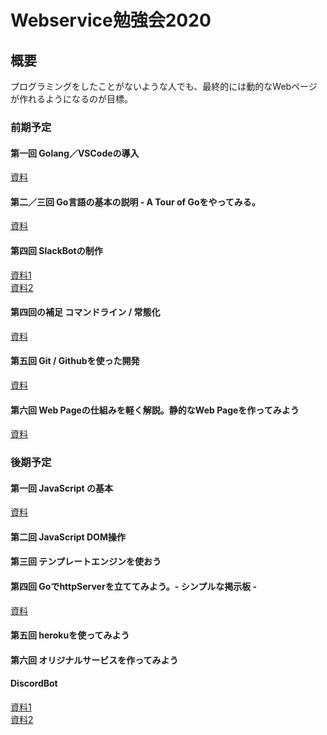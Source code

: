 # Webservice勉強会2020
## 概要
プログラミングをしたことがないような人でも、最終的には動的なWebページが作れるようになるのが目標。

### 前期予定
#### 第一回 Golang／VSCodeの導入
[資料](./1st/1st/)
#### 第二／三回 Go言語の基本の説明 - A Tour of Goをやってみる。
[資料](./1st/2nd3rd/)
#### 第四回 SlackBotの制作
[資料1](./1st/4th/readme.md)<br>
[資料2](./1st/idolSlack/readme.md)
#### 第四回の補足 コマンドライン / 常態化
[資料](./1st/4_hosoku/readme.md)
#### 第五回 Git / Githubを使った開発
[資料](./1st/git/readme.md)
#### 第六回 Web Pageの仕組みを軽く解説。静的なWeb Pageを作ってみよう
[資料](./1st/5th/)

### 後期予定
#### 第一回 JavaScript の基本
[資料](2nd/js/readme.md)
#### 第二回 JavaScript DOM操作

#### 第三回 テンプレートエンジンを使おう

#### 第四回 GoでhttpServerを立ててみよう。- シンプルな掲示板 -
[資料](2nd/http_server/readme.md)
#### 第五回 herokuを使ってみよう

#### 第六回 オリジナルサービスを作ってみよう

<!-- #### 第八回 認証してみよう
[資料](2nd/auth/readme.md) -->

#### DiscordBot
[資料1](./1st/discord_standard/)<br>
[資料2](./1st/discord/)